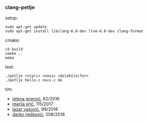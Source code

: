 ### clang-petlje

setup:
```
sudo apt-get update
sudo apt-get install libclang-6.0-dev llvm-6.0-dev clang-format
```

cmake:
```
cd build
cmake ..
make
```

test:
```
./petlje <stari> <novi> <do|while|for>
./petlje hello.c novi.c do
```

tim:
* [jelena jeremić](https://github.com/Jelena597), 62/2016
* [marija erić](https://github.com/MarijaEric), 115/2017
* [lazar vasović](https://github.com/matfija), 99/2016
* [darko nešković](https://github.com/darko123455), 208/2016

